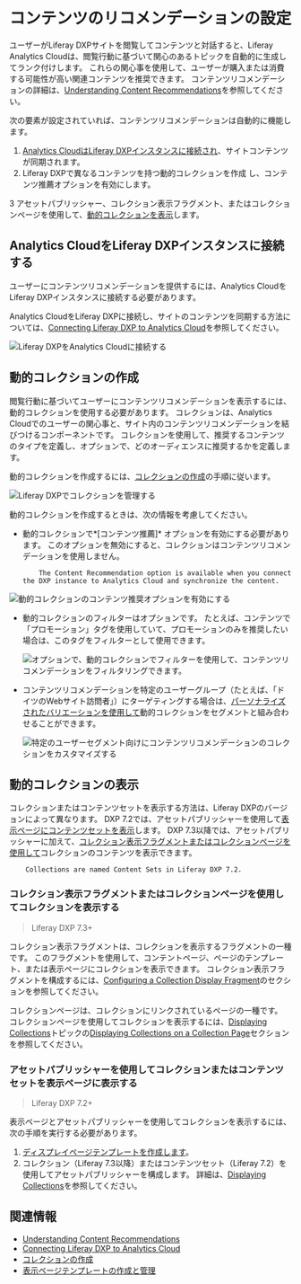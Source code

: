 # コンテンツのリコメンデーションの設定

ユーザーがLiferay DXPサイトを閲覧してコンテンツと対話すると、Liferay Analytics Cloudは、閲覧行動に基づいて関心のあるトピックを自動的に生成してランク付けします。 これらの関心事を使用して、ユーザーが購入または消費する可能性が高い関連コンテンツを推奨できます。 コンテンツリコメンデーションの詳細は、[Understanding Content Recommendations](./understanding-content-recommendations.md)を参照してください。

次の要素が設定されていれば、コンテンツリコメンデーションは自動的に機能します。

1.  [Analytics CloudはLiferay DXPインスタンスに接続され](#connecting-analytics-cloud-to-your-liferay-dxp-instance)、サイトコンテンツが同期されます。
2.  Liferay DXPで異なるコンテンツを持つ</a>動的コレクションを作成
し、コンテンツ推薦オプションを有効にします。</li> 
   
   3  アセットパブリッシャー、コレクション表示フラグメント、またはコレクションページを使用して、[動的コレクションを表示](#displaying-the-dynamic-collection)します。</ol> 



## Analytics CloudをLiferay DXPインスタンスに接続する

ユーザーにコンテンツリコメンデーションを提供するには、Analytics CloudをLiferay DXPインスタンスに接続する必要があります。

Analytics CloudをLiferay DXPに接続し、サイトのコンテンツを同期する方法については、[Connecting Liferay DXP to Analytics Cloud](https://learn.liferay.com/analytics-cloud/latest/en/getting-started/connecting-data-sources/connecting-liferay-dxp-to-analytics-cloud.html)を参照してください。

![Liferay DXPをAnalytics Cloudに接続する](./configuring-content-recommendations/images/02.png)



## 動的コレクションの作成

閲覧行動に基づいてユーザーにコンテンツリコメンデーションを表示するには、動的コレクションを使用する必要があります。 コレクションは、Analytics Cloudでのユーザーの関心事と、サイト内のコンテンツリコメンデーションを結びつけるコンポーネントです。 コレクションを使用して、推奨するコンテンツのタイプを定義し、オプションで、どのオーディエンスに推奨するかを定義します。

動的コレクションを作成するには、[コレクションの作成](../../../content-authoring-and-management/collections-and-collection-pages/creating-collections.md#creating-a-dynamic-collection)の手順に従います。

![Liferay DXPでコレクションを管理する](./configuring-content-recommendations/images/01.png)

動的コレクションを作成するときは、次の情報を考慮してください。

  - 動的コレクションで*[コンテンツ推薦]* オプションを有効にする必要があります。 このオプションを無効にすると、コレクションはコンテンツリコメンデーションを使用しません。 
    
    

    ``` note::
        The Content Recommendation option is available when you connect the DXP instance to Analytics Cloud and synchronize the content.
    ```


![動的コレクションのコンテンツ推奨オプションを有効にする](./configuring-content-recommendations/images/03.png)

  - 動的コレクションのフィルターはオプションです。 たとえば、コンテンツで「プロモーション」タグを使用していて、プロモーションのみを推奨したい場合は、このタグをフィルターとして使用できます。
    
    ![オプションで、動的コレクションでフィルターを使用して、コンテンツリコメンデーションをフィルタリングできます。](./configuring-content-recommendations/images/04.png)

  - コンテンツリコメンデーションを特定のユーザーグループ（たとえば、「ドイツのWebサイト訪問者」）にターゲティングする場合は、[パーソナライズされたバリエーションを使用して](./personalizing-collections.md)動的コレクションをセグメントと組み合わせることができます。
    
    ![特定のユーザーセグメント向けにコンテンツリコメンデーションのコレクションをカスタマイズする](./configuring-content-recommendations/images/05.png)



## 動的コレクションの表示

コレクションまたはコンテンツセットを表示する方法は、Liferay DXPのバージョンによって異なります。 DXP 7.2では、アセットパブリッシャーを使用して[表示ページにコンテンツセットを表示](#display-the-collection-or-content-set-in-a-display-page-using-the-asset-publisher)します。 DXP 7.3以降では、アセットパブリッシャーに加えて、[コレクション表示フラグメントまたはコレクションページを使用して](#display-the-collection-using-a-collection-display-fragment-or-a-collection-page)コレクションのコンテンツを表示できます。



``` note::
    Collections are named Content Sets in Liferay DXP 7.2.
```




### コレクション表示フラグメントまたはコレクションページを使用してコレクションを表示する



> Liferay DXP 7.3+

コレクション表示フラグメントは、コレクションを表示するフラグメントの一種です。 このフラグメントを使用して、コンテントページ、ページのテンプレート、または表示ページにコレクションを表示できます。 コレクション表示フラグメントを構成するには、[Configuring a Collection Display Fragment](../../displaying-content/displaying-collections.md#configuring-a-collection-display-fragment)のセクションを参照してください。

コレクションページは、コレクションにリンクされているページの一種です。 コレクションページを使用してコレクションを表示するには、[Displaying Collections](../../displaying-content/displaying-collections.md)トピックの[Displaying Collections on a Collection Page](../../displaying-content/displaying-collections.md#displaying-collections-on-a-collection-page)セクションを参照してください。



### アセットパブリッシャーを使用してコレクションまたはコンテンツセットを表示ページに表示する



> Liferay DXP 7.2+

表示ページとアセットパブリッシャーを使用してコレクションを表示するには、次の手順を実行する必要があります。

1.  [ディスプレイページテンプレートを作成します](../../displaying-content/using-display-page-templates/creating-and-managing-display-page-templates.md)。
2.  コレクション（Liferay 7.3以降）またはコンテンツセット（Liferay 7.2）を使用してアセットパブリッシャーを構成します。 詳細は、[Displaying Collections](../../displaying-content/displaying-collections.md)を参照してください。



## 関連情報

  - [Understanding Content Recommendations](./understanding-content-recommendations.md)
  - [Connecting Liferay DXP to Analytics Cloud](https://learn.liferay.com/analytics-cloud/latest/en/getting-started/connecting-data-sources/connecting-liferay-dxp-to-analytics-cloud.html)
  - [コレクションの作成](../../../content-authoring-and-management/collections-and-collection-pages/creating-collections.md#creating-a-dynamic-collection)
  - [表示ページテンプレートの作成と管理](../../displaying-content/using-display-page-templates/creating-and-managing-display-page-templates.md)

